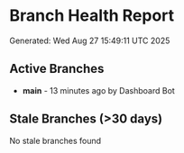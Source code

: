 # Branch Health Report
Generated: Wed Aug 27 15:49:11 UTC 2025

## Active Branches
- **main** - 13 minutes ago by Dashboard Bot

## Stale Branches (>30 days)
No stale branches found
